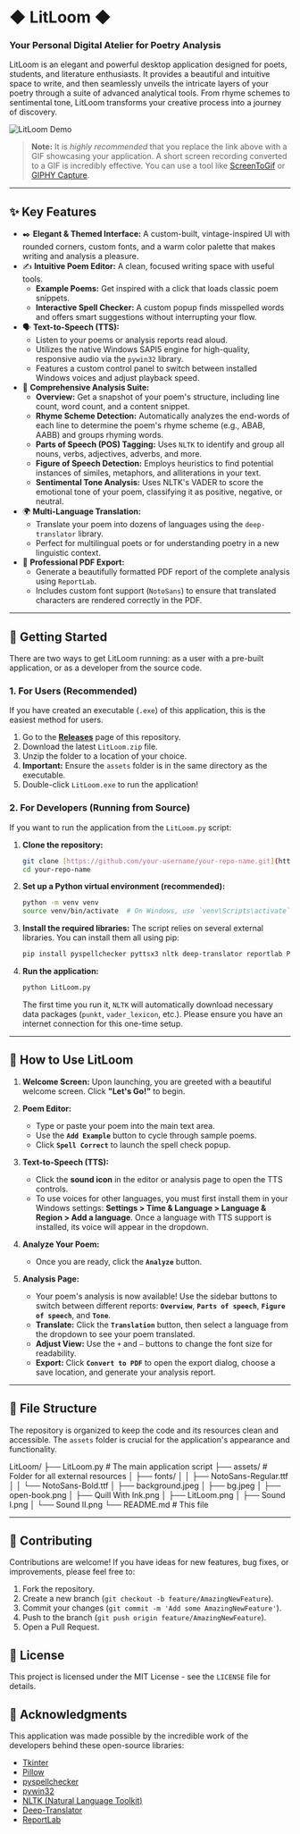 # ◆ LitLoom ◆
### Your Personal Digital Atelier for Poetry Analysis

LitLoom is an elegant and powerful desktop application designed for poets, students, and literature enthusiasts. It provides a beautiful and intuitive space to write, and then seamlessly unveils the intricate layers of your poetry through a suite of advanced analytical tools. From rhyme schemes to sentimental tone, LitLoom transforms your creative process into a journey of discovery.

![LitLoom Demo](https://i.imgur.com/your-gif-url.gif)
> **Note:** It is *highly recommended* that you replace the link above with a GIF showcasing your application. A short screen recording converted to a GIF is incredibly effective. You can use a tool like [ScreenToGif](https://www.screentogif.com/) or [GIPHY Capture](https://giphy.com/apps/giphycapture).

---

## ✨ Key Features

* ✒️ **Elegant & Themed Interface:** A custom-built, vintage-inspired UI with rounded corners, custom fonts, and a warm color palette that makes writing and analysis a pleasure.
* ✍️ **Intuitive Poem Editor:** A clean, focused writing space with useful tools.
    * **Example Poems:** Get inspired with a click that loads classic poem snippets.
    * **Interactive Spell Checker:** A custom popup finds misspelled words and offers smart suggestions without interrupting your flow.
* 🗣️ **Text-to-Speech (TTS):**
    * Listen to your poems or analysis reports read aloud.
    * Utilizes the native Windows SAPI5 engine for high-quality, responsive audio via the `pywin32` library.
    * Features a custom control panel to switch between installed Windows voices and adjust playback speed.
* 🔬 **Comprehensive Analysis Suite:**
    * **Overview:** Get a snapshot of your poem's structure, including line count, word count, and a content snippet.
    * **Rhyme Scheme Detection:** Automatically analyzes the end-words of each line to determine the poem's rhyme scheme (e.g., ABAB, AABB) and groups rhyming words.
    * **Parts of Speech (POS) Tagging:** Uses `NLTK` to identify and group all nouns, verbs, adjectives, adverbs, and more.
    * **Figure of Speech Detection:** Employs heuristics to find potential instances of similes, metaphors, and alliterations in your text.
    * **Sentimental Tone Analysis:** Uses NLTK's VADER to score the emotional tone of your poem, classifying it as positive, negative, or neutral.
* 🌍 **Multi-Language Translation:**
    * Translate your poem into dozens of languages using the `deep-translator` library.
    * Perfect for multilingual poets or for understanding poetry in a new linguistic context.
* 📄 **Professional PDF Export:**
    * Generate a beautifully formatted PDF report of the complete analysis using `ReportLab`.
    * Includes custom font support (`NotoSans`) to ensure that translated characters are rendered correctly in the PDF.

---

## 🚀 Getting Started

There are two ways to get LitLoom running: as a user with a pre-built application, or as a developer from the source code.

### 1. For Users (Recommended)

If you have created an executable (`.exe`) of this application, this is the easiest method for users.

1.  Go to the [**Releases**](https://github.com/your-username/your-repo-name/releases) page of this repository.
2.  Download the latest `LitLoom.zip` file.
3.  Unzip the folder to a location of your choice.
4.  **Important:** Ensure the `assets` folder is in the same directory as the executable.
5.  Double-click `LitLoom.exe` to run the application!

### 2. For Developers (Running from Source)

If you want to run the application from the `LitLoom.py` script:

1.  **Clone the repository:**
    ```bash
    git clone [https://github.com/your-username/your-repo-name.git](https://github.com/your-username/your-repo-name.git)
    cd your-repo-name
    ```

2.  **Set up a Python virtual environment (recommended):**
    ```bash
    python -m venv venv
    source venv/bin/activate  # On Windows, use `venv\Scripts\activate`
    ```

3.  **Install the required libraries:**
    The script relies on several external libraries. You can install them all using pip:
    ```bash
    pip install pyspellchecker pyttsx3 nltk deep-translator reportlab Pillow pywin32
    ```

4.  **Run the application:**
    ```bash
    python LitLoom.py
    ```
    The first time you run it, `NLTK` will automatically download necessary data packages (`punkt`, `vader_lexicon`, etc.). Please ensure you have an internet connection for this one-time setup.

---

## 📖 How to Use LitLoom

1.  **Welcome Screen:** Upon launching, you are greeted with a beautiful welcome screen. Click **"Let's Go!"** to begin.

2.  **Poem Editor:**
    * Type or paste your poem into the main text area.
    * Use the **`Add Example`** button to cycle through sample poems.
    * Click **`Spell Correct`** to launch the spell check popup.

3.  **Text-to-Speech (TTS):**
    * Click the **sound icon** in the editor or analysis page to open the TTS controls.
    * To use voices for other languages, you must first install them in your Windows settings: **Settings > Time & Language > Language & Region > Add a language**. Once a language with TTS support is installed, its voice will appear in the dropdown.

4.  **Analyze Your Poem:**
    * Once you are ready, click the **`Analyze`** button.

5.  **Analysis Page:**
    * Your poem's analysis is now available! Use the sidebar buttons to switch between different reports: **`Overview`**, **`Parts of speech`**, **`Figure of speech`**, and **`Tone`**.
    * **Translate:** Click the **`Translation`** button, then select a language from the dropdown to see your poem translated.
    * **Adjust View:** Use the `+` and `–` buttons to change the font size for readability.
    * **Export:** Click **`Convert to PDF`** to open the export dialog, choose a save location, and generate your analysis report.

---

## 📂 File Structure

The repository is organized to keep the code and its resources clean and accessible. The `assets` folder is crucial for the application's appearance and functionality.


LitLoom/
├── LitLoom.py           # The main application script
├── assets/              # Folder for all external resources
│   ├── fonts/
│   │   ├── NotoSans-Regular.ttf
│   │   └── NotoSans-Bold.ttf
│   ├── background.jpeg
│   ├── bg.jpeg
│   ├── open-book.png
│   ├── Quill With Ink.png
│   ├── LitLoom.png
│   ├── Sound I.png
│   └── Sound II.png
└── README.md            # This file


---

## 🤝 Contributing

Contributions are welcome! If you have ideas for new features, bug fixes, or improvements, please feel free to:

1.  Fork the repository.
2.  Create a new branch (`git checkout -b feature/AmazingNewFeature`).
3.  Commit your changes (`git commit -m 'Add some AmazingNewFeature'`).
4.  Push to the branch (`git push origin feature/AmazingNewFeature`).
5.  Open a Pull Request.

## 📜 License

This project is licensed under the MIT License - see the `LICENSE` file for details.

## 🙏 Acknowledgments

This application was made possible by the incredible work of the developers behind these open-source libraries:
* [Tkinter](https://docs.python.org/3/library/tkinter.html)
* [Pillow](https://python-pillow.org/)
* [pyspellchecker](https://github.com/barrust/pyspellchecker)
* [pywin32](https://github.com/mhammond/pywin32)
* [NLTK (Natural Language Toolkit)](https://www.nltk.org/)
* [Deep-Translator](https://github.com/nidhaloff/deep-translator)
* [ReportLab](https://www.reportlab.com/)
